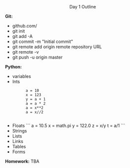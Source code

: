 <center>Day 1 Outline</center>

<b>Git:</b>
<ul>
  <li> github.com/</li>
  <li> git init</li>
  <li> git add -A</li>
  <li> git commit -m "Initial commit"</li>
  <li> git remote add origin remote repository URL </li>
  <li> git remote -v </li>
  <li> git push -u origin master </li>
</ul>

<b>Python: </b>
<ul>

  <li> variables </li>
  <li>
    Ints

```
      a = 10
      x = 123
      y = a + 1
      a = a * 2
      a = x**2
      a = x//2


```
  </li>
  <li> Floats
```
        a = 10.5
        x = math.pi
        y = 122.0
        z = x/y
        t = a/1
```
  </li>
  <li> Strings

  </li>
  <li> Lists</li>
  <li> Links</li>
  <li> Tables</li>
  <li> Forms </li>
</ul>




<b>Homework:</b>
TBA
